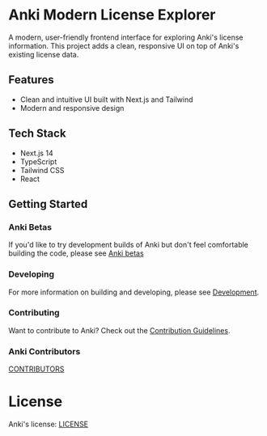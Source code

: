 # Anki Modern License Explorer

A modern, user-friendly frontend interface for exploring Anki's license information. This project adds a clean, responsive UI on top of Anki's existing license data.

## Features

- Clean and intuitive UI built with Next.js and Tailwind
- Modern and responsive design 

## Tech Stack

- Next.js 14
- TypeScript
- Tailwind CSS
- React

## Getting Started

### Anki Betas

If you'd like to try development builds of Anki but don't feel comfortable
building the code, please see [Anki betas](https://betas.ankiweb.net/)

### Developing

For more information on building and developing, please see [Development](./docs/development.md).

### Contributing

Want to contribute to Anki? Check out the [Contribution Guidelines](./docs/contributing.md).

### Anki Contributors

[CONTRIBUTORS](./CONTRIBUTORS)

# License

Anki's license: [LICENSE](./LICENSE)

